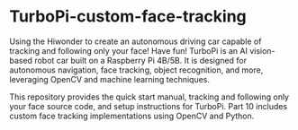 # TurboPi-custom-face-tracking
Using the Hiwonder to create an autonomous driving car capable of tracking and following only your face! Have fun!
TurboPi is an AI vision-based robot car built on a Raspberry Pi 4B/5B. It is designed for autonomous navigation, face tracking, object recognition, and more, leveraging OpenCV and machine learning techniques.

This repository provides the quick start manual,  tracking and following only your face source code, and setup instructions for TurboPi. 
Part 10 includes custom face tracking implementations using OpenCV and Python.
